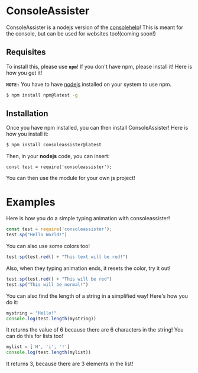 # ConsoleAssister

ConsoleAssister is a nodejs version of the [consolehelp](https://github.com/darkdarcool/consolehelp)! This is meant for the console, but can be used for websites too!(coming soon!)

## Requisites

To install this, please use **`npm`**! If you don't have npm, please install it! Here is how you get it!

**`NOTE:`** You have to have [nodejs](https://nodejs.org) installed on your system to use npm.
``` bash
$ npm install npm@latest -g
```
## Installation 
Once you have npm installed, you can then install ConsoleAssister! Here is how you install it:

``` bash
$ npm install consoleassister@latest
```

Then, in your **nodejs** code, you can insert:

``` nodejs
const test = require('consoleassister');
```

You can then use the module for your own js project!

# Examples

Here is how you do a simple typing animation with consoleassister!

``` js
const test = require('consoleassister');
test.sp("Hello World!")
```

You can also use some colors too!
``` js
test.sp(test.red() + "This text will be red!")
```

Also, when they typing animation ends, it resets the color, try it out!

``` js
test.sp(test.red() + "This will be red")
test.sp("This will be normal!")
```

You can also find the length of a string in a simplified way! Here's how you do it:

``` js
mystring = "Hello!"
console.log(test.length(mystring))
```

It returns the value of 6 because there are 6 characters in the string! You can do this for lists too!

``` js
mylist = ['H', 'i', '!']
console.log(test.length(mylist))
```

It returns 3, because there are 3 elements in the list!

